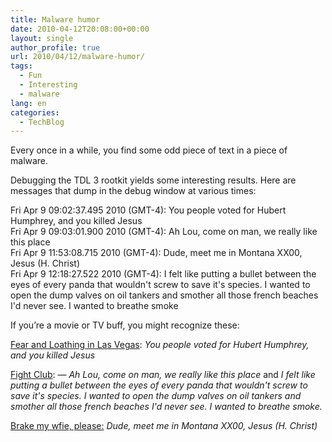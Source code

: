 ```yaml
---
title: Malware humor
date: 2010-04-12T20:08:00+00:00
layout: single
author_profile: true
url: 2010/04/12/malware-humor/
tags:
  - Fun
  - Interesting
  - malware
lang: en
categories: 
  - TechBlog
---
```

Every once in a while, you find some odd piece of text in a piece of malware. 

Debugging the TDL 3 rootkit yields some interesting results. Here are messages that dump in the debug window at various times: 

Fri Apr 9 09:02:37.495 2010 (GMT-4): You people voted for Hubert Humphrey, and you killed Jesus  
Fri Apr 9 09:03:01.900 2010 (GMT-4): Ah Lou, come on man, we really like this place  
Fri Apr 9 11:53:08.715 2010 (GMT-4): Dude, meet me in Montana XX00, Jesus (H. Christ)  
Fri Apr 9 12:18:27.522 2010 (GMT-4): I felt like putting a bullet between the eyes of every panda that wouldn't screw to save it's species. I wanted to open the dump valves on oil tankers and smother all those french beaches I'd never see. I wanted to breathe smoke

If you’re a movie or TV buff, you might recognize these:

[Fear and Loathing in Las Vegas](http://www.imdb.com/title/tt0120669/quotes): _You people voted for Hubert Humphrey, and you killed Jesus_

[Fight Club](http://www.imdb.com/title/tt0137523/quotes): — _Ah Lou, come on man, we really like this place_ and _I felt like putting a bullet between the eyes of every panda that wouldn't screw to save it's species. I wanted to open the dump valves on oil tankers and smother all those french beaches I'd never see. I wanted to breathe smoke._

[Brake my wfie, please:](http://en.wikipedia.org/wiki/Brake_My_Wife,_Please) _Dude, meet me in Montana XX00, Jesus (H. Christ)_